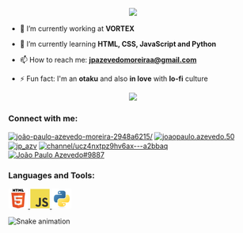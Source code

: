 <p align='center'> 
  <img src="https://user-images.githubusercontent.com/89151731/136706097-3887bfb7-9e68-46e9-bab4-7891a8572df4.gif"
lt='animated' />
</p>

- 🔭 I’m currently working at **VORTEX**

- 🌱 I’m currently learning **HTML, CSS, JavaScript and Python**

- 📫 How to reach me: **jpazevedomoreiraa@gmail.com**
 
- ⚡ Fun fact: I'm an **otaku** and also **in love** with **lo-fi** culture




<p align="center">
  <img src="https://user-images.githubusercontent.com/89151731/136674785-e0aa69a7-5573-43b1-8cc2-3fdf9ca7f53f.gif"
lt="animated" />
</p>


<h3 align="left">Connect with me:</h3>
<p align="left">
<a href="https://linkedin.com/in/joão-paulo-azevedo-moreira-2948a6215/" target="blank"><img align="center" src="https://raw.githubusercontent.com/rahuldkjain/github-profile-readme-generator/master/src/images/icons/Social/linked-in-alt.svg" alt="joão-paulo-azevedo-moreira-2948a6215/" height="30" width="40" /></a>
<a href="https://fb.com/joaopaulo.azevedo.50" target="blank"><img align="center" src="https://raw.githubusercontent.com/rahuldkjain/github-profile-readme-generator/master/src/images/icons/Social/facebook.svg" alt="joaopaulo.azevedo.50" height="30" width="40" /></a>
 <a href="https://instagram.com/jp_azv" target="blank"><img align="center" src="https://raw.githubusercontent.com/rahuldkjain/github-profile-readme-generator/master/src/images/icons/Social/instagram.svg" alt="jp_azv" height="30" width="40" /></a>
<a href="https://www.youtube.com/channel/UCz4NxtPZ9hv6Ax---a2BBaQ" target="blank"><img align="center" src="https://raw.githubusercontent.com/rahuldkjain/github-profile-readme-generator/master/src/images/icons/Social/youtube.svg" alt="channel/ucz4nxtpz9hv6ax---a2bbaq" height="30" width="40" /></a>
 <a href="https://discord.gg/João Paulo Azevedo#9887" target="blank"><img align="center" src="https://raw.githubusercontent.com/rahuldkjain/github-profile-readme-generator/master/src/images/icons/Social/discord.svg" alt="João Paulo Azevedo#9887" height="30" width="40" /></a>
</p>

<h3 align="left">Languages and Tools:</h3>
<p align="left"> <a href="https://www.w3.org/html/" target="_blank"> <img src="https://raw.githubusercontent.com/devicons/devicon/master/icons/html5/html5-original-wordmark.svg" alt="html5" width="40" height="40"/> </a> <a href="https://developer.mozilla.org/en-US/docs/Web/JavaScript" target="_blank"> <img src="https://raw.githubusercontent.com/devicons/devicon/master/icons/javascript/javascript-original.svg" alt="javascript" width="40" height="40"/> </a> <a href="https://www.python.org" target="_blank"> <img src="https://raw.githubusercontent.com/devicons/devicon/master/icons/python/python-original.svg" alt="python" width="40" height="40"/> </a> </p>

 ![Snake animation](https://github.com/moFRu7/moFRu7/blob/output/github-contribution-grid-snake.svg)
